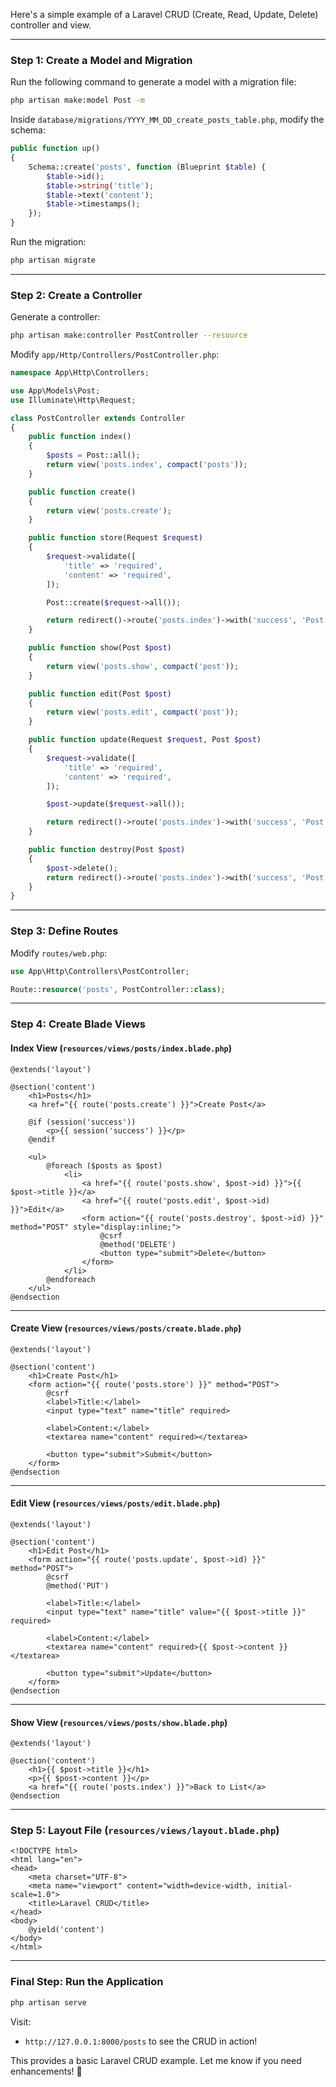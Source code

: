 Here's a simple example of a Laravel CRUD (Create, Read, Update, Delete) controller and view.  

---

### **Step 1: Create a Model and Migration**  
Run the following command to generate a model with a migration file:  

```bash
php artisan make:model Post -m
```

Inside `database/migrations/YYYY_MM_DD_create_posts_table.php`, modify the schema:  

```php
public function up()
{
    Schema::create('posts', function (Blueprint $table) {
        $table->id();
        $table->string('title');
        $table->text('content');
        $table->timestamps();
    });
}
```

Run the migration:  

```bash
php artisan migrate
```

---

### **Step 2: Create a Controller**  
Generate a controller:  

```bash
php artisan make:controller PostController --resource
```

Modify `app/Http/Controllers/PostController.php`:  

```php
namespace App\Http\Controllers;

use App\Models\Post;
use Illuminate\Http\Request;

class PostController extends Controller
{
    public function index()
    {
        $posts = Post::all();
        return view('posts.index', compact('posts'));
    }

    public function create()
    {
        return view('posts.create');
    }

    public function store(Request $request)
    {
        $request->validate([
            'title' => 'required',
            'content' => 'required',
        ]);

        Post::create($request->all());

        return redirect()->route('posts.index')->with('success', 'Post created successfully.');
    }

    public function show(Post $post)
    {
        return view('posts.show', compact('post'));
    }

    public function edit(Post $post)
    {
        return view('posts.edit', compact('post'));
    }

    public function update(Request $request, Post $post)
    {
        $request->validate([
            'title' => 'required',
            'content' => 'required',
        ]);

        $post->update($request->all());

        return redirect()->route('posts.index')->with('success', 'Post updated successfully.');
    }

    public function destroy(Post $post)
    {
        $post->delete();
        return redirect()->route('posts.index')->with('success', 'Post deleted successfully.');
    }
}
```

---

### **Step 3: Define Routes**  
Modify `routes/web.php`:  

```php
use App\Http\Controllers\PostController;

Route::resource('posts', PostController::class);
```

---

### **Step 4: Create Blade Views**  

#### **Index View (`resources/views/posts/index.blade.php`)**  
```blade
@extends('layout')

@section('content')
    <h1>Posts</h1>
    <a href="{{ route('posts.create') }}">Create Post</a>

    @if (session('success'))
        <p>{{ session('success') }}</p>
    @endif

    <ul>
        @foreach ($posts as $post)
            <li>
                <a href="{{ route('posts.show', $post->id) }}">{{ $post->title }}</a>
                <a href="{{ route('posts.edit', $post->id) }}">Edit</a>
                <form action="{{ route('posts.destroy', $post->id) }}" method="POST" style="display:inline;">
                    @csrf
                    @method('DELETE')
                    <button type="submit">Delete</button>
                </form>
            </li>
        @endforeach
    </ul>
@endsection
```

---

#### **Create View (`resources/views/posts/create.blade.php`)**  
```blade
@extends('layout')

@section('content')
    <h1>Create Post</h1>
    <form action="{{ route('posts.store') }}" method="POST">
        @csrf
        <label>Title:</label>
        <input type="text" name="title" required>
        
        <label>Content:</label>
        <textarea name="content" required></textarea>

        <button type="submit">Submit</button>
    </form>
@endsection
```

---

#### **Edit View (`resources/views/posts/edit.blade.php`)**  
```blade
@extends('layout')

@section('content')
    <h1>Edit Post</h1>
    <form action="{{ route('posts.update', $post->id) }}" method="POST">
        @csrf
        @method('PUT')

        <label>Title:</label>
        <input type="text" name="title" value="{{ $post->title }}" required>

        <label>Content:</label>
        <textarea name="content" required>{{ $post->content }}</textarea>

        <button type="submit">Update</button>
    </form>
@endsection
```

---

#### **Show View (`resources/views/posts/show.blade.php`)**  
```blade
@extends('layout')

@section('content')
    <h1>{{ $post->title }}</h1>
    <p>{{ $post->content }}</p>
    <a href="{{ route('posts.index') }}">Back to List</a>
@endsection
```

---

### **Step 5: Layout File (`resources/views/layout.blade.php`)**  
```blade
<!DOCTYPE html>
<html lang="en">
<head>
    <meta charset="UTF-8">
    <meta name="viewport" content="width=device-width, initial-scale=1.0">
    <title>Laravel CRUD</title>
</head>
<body>
    @yield('content')
</body>
</html>
```

---

### **Final Step: Run the Application**  
```bash
php artisan serve
```

Visit:  
- `http://127.0.0.1:8000/posts` to see the CRUD in action!  

This provides a basic Laravel CRUD example. Let me know if you need enhancements! 🚀